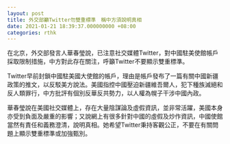 ```yaml
---
layout: post
title: 外交部籲Twitter勿雙重標準　稱中方須說明真相
date: 2021-01-21 18:39:37.000000000 +08:00
categories: rthk
---
```


在北京，外交部發言人華春瑩說，已注意社交媒體Twitter，對中國駐美使館帳戶採取限制措施，中方對此存在關注，呼籲Twitter不要顯示雙重標準。

Twitter早前封鎖中國駐美國大使館的帳戶，理由是帳戶發布了一篇有關中國新疆政策的推文，以反駁美方說法。美國指控中國壓迫新疆維吾爾人，犯下種族滅絕和反人類罪行，中方批評有個別反華反共勢力，以人權為幌子干涉中國內政。

華春瑩說在美國社交媒體上，存在大量陰謀論及虛假資訊，並非常活躍，美國本身亦受到負面及嚴重的影響；又說網上有很多針對中國的虛假及炒作資訊，中國使館當然有責任和義務澄清，說明真相。她希望Twitter秉持客觀公正，不要在有關問題上顯示雙重標準或加強甄別。
